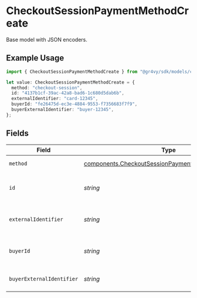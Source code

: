 # CheckoutSessionPaymentMethodCreate

Base model with JSON encoders.

## Example Usage

```typescript
import { CheckoutSessionPaymentMethodCreate } from "@gr4vy/sdk/models/components";

let value: CheckoutSessionPaymentMethodCreate = {
  method: "checkout-session",
  id: "4137b1cf-39ac-42a8-bad6-1c680d5dab6b",
  externalIdentifier: "card-12345",
  buyerId: "fe26475d-ec3e-4884-9553-f7356683f7f9",
  buyerExternalIdentifier: "buyer-12345",
};
```

## Fields

| Field                                                                                                                      | Type                                                                                                                       | Required                                                                                                                   | Description                                                                                                                | Example                                                                                                                    |
| -------------------------------------------------------------------------------------------------------------------------- | -------------------------------------------------------------------------------------------------------------------------- | -------------------------------------------------------------------------------------------------------------------------- | -------------------------------------------------------------------------------------------------------------------------- | -------------------------------------------------------------------------------------------------------------------------- |
| `method`                                                                                                                   | [components.CheckoutSessionPaymentMethodCreateMethod](../../models/components/checkoutsessionpaymentmethodcreatemethod.md) | :heavy_minus_sign:                                                                                                         | Always `checkout-session`                                                                                                  | checkout-session                                                                                                           |
| `id`                                                                                                                       | *string*                                                                                                                   | :heavy_check_mark:                                                                                                         | The ID for the checkout session.                                                                                           | 4137b1cf-39ac-42a8-bad6-1c680d5dab6b                                                                                       |
| `externalIdentifier`                                                                                                       | *string*                                                                                                                   | :heavy_minus_sign:                                                                                                         | The merchant reference that can be used to match the payment method against your own records.                              | card-12345                                                                                                                 |
| `buyerId`                                                                                                                  | *string*                                                                                                                   | :heavy_minus_sign:                                                                                                         | The `id` of a stored buyer to use Use this instead of the `buyer_external_identifier`.                                     | fe26475d-ec3e-4884-9553-f7356683f7f9                                                                                       |
| `buyerExternalIdentifier`                                                                                                  | *string*                                                                                                                   | :heavy_minus_sign:                                                                                                         | The `external_identifier` of a stored buyer to use. Use this instead of the `buyer_id`.                                    | buyer-12345                                                                                                                |
